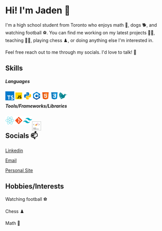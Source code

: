# Hi! I'm Jaden 👋
I'm a high school student from Toronto who enjoys math 📝, dogs 🐕, and watching football ⚽.
You can find me working on my latest projects 👨‍💻, teaching 👨‍🏫, playing chess ♟️, or doing anything else I'm interested in.

Feel free reach out to me through my socials. I'd love to talk! 🤝

## Skills
##### Languages
<img align="left" src="./typescript.png" width="28" height="28">
<img align="left" src="./javascript.png" width="28" height="28">
<img align="left" src="./python.png" width="28" height="28">
<img align="left" src="./c++.png" width="28" height="28">
<img align="left" src="./html.png" width="28" height="28">
<img align="left" src="./css.png" width="28" height="28">
<img align="left" src="./latex.png" width="28" height="28"><br/>

#####  Tools/Frameworks/Libraries
<img align="left" src="./react.png" width="28" height="28">
<img align="left" src="./git.png" width="28" height="28">
<img align="left" src="./tailwind.png" width="28" height="28"></br>
<img align="left" src="./styledcomponents.png" width="28" height="28">



## Socials 📫 
[Linkedin](https://www.linkedin.com/in/jaehyeongpark)

[Email](mailto:jaehyeongpark06@gmail.com)

[Personal Site](https://jaehyeongpark.social)


## Hobbies/Interests
Watching football ⚽ 

Chess ♟️

Math 📝

<!--
**JaehyeongPark06/JaehyeongPark06** is a ✨ _special_ ✨ repository because its `README.md` (this file) appears on your GitHub profile.

Here are some ideas to get you started:

- 🔭 I’m currently working on ...
- 🌱 I’m currently learning ...
- 👯 I’m looking to collaborate on ...
- 🤔 I’m looking for help with ...
- 💬 Ask me about ...
- 📫 How to reach me: ...
- 😄 Pronouns: ...
- ⚡ Fun fact: ...
-->
